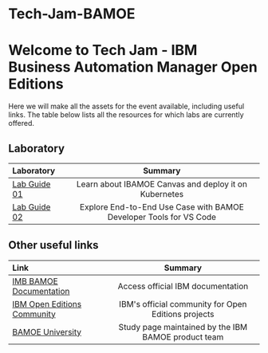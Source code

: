 # Tech-Jam-BAMOE

# Welcome to Tech Jam - IBM Business Automation Manager Open Editions

Here we will make all the assets for the event available, including useful links.
The table below lists all the resources for which labs are currently offered.

## Laboratory

| Laboratory                                                  | Summary |
| :------------------------------------------------------------------------------------------- | :------------------------------------------------: |
| [Lab Guide 01](Lab%20Guide%2001%20-%20IBAMOE%20Canvas%20and%20Kubernetes%209.2_v1.0.0.pdf) | Learn about IBAMOE Canvas and deploy it on Kubernetes |
| [Lab Guide 02](Lab%20Guide%2002%20-%20IBAMOE%20end-to-end%20use%20case%209.2_v1.0.0.pdf) | Explore End-to-End Use Case with BAMOE Developer Tools for VS Code |


## Other useful links

| Link                                                         | Summary |
| :----------------------------------------------------------- | :---------------------------------------------: |
| [IMB BAMOE Documentation](https://www.ibm.com/docs/en/ibamoe/9.2.x) | Access official IBM documentation |
| [IBM Open Editions Community](https://community.ibm.com/community/user/automation/communities/community-home?CommunityKey=6c04b811-cff1-4f31-bb5c-0185982de671) | IBM's official community for Open Editions projects |
| [BAMOE University](https://bamoe.university/) | Study page maintained by the IBM BAMOE product team |
